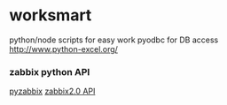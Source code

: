worksmart
=========

python/node scripts for easy work
pyodbc for DB access  
http://www.python-excel.org/  

### zabbix python API
[pyzabbix](https://github.com/lukecyca/pyzabbix)
[zabbix2.0 API](https://www.zabbix.com/documentation/2.0/manual/appendix/api/api)